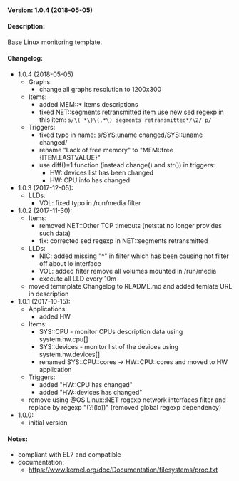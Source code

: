 #### Version: 1.0.4 (2018-05-05)

#### Description:
Base Linux monitoring template.

#### Changelog:
- 1.0.4 (2018-05-05)
  - Graphs:
    - change all graphs resolution to 1200x300
  - Items:
    - added MEM::* items descriptions
    - fixed NET::segments retransmitted item
      use new sed regexp in this item: ```s/\( *\)\(.*\) segments retransmitted*/\2/ p/```
  - Triggers:
    - fixed typo in name: s/SYS:uname changed/SYS::uname changed/
    - rename "Lack of free memory" to "MEM::free {ITEM.LASTVALUE}"
    - use diff()=1 function (instead change() and str()) in triggers:
      - HW::devices list has been changed
      - HW::CPU info has changed
- 1.0.3 (2017-12-05):
  - LLDs:
    - VOL: fixed typo in /run/media filter
- 1.0.2 (2017-11-30):
  - Items:
    - removed NET::Other TCP timeouts (netstat no longer provides such data)
    - fix: corrected sed regexp in NET::segments retransmitted
  - LLDs:
    - NIC: added missing "^" in filter which has been causing not filter off about lo interface
    - VOL: added filter remove all volumes mounted in /run/media
    - execute all LLD every 10m
  - moved temmplate Changelog to README.md and added temlate URL in description
- 1.0.1 (2017-10-15):
  - Applications:
    - added HW
  - Items:
    - SYS::CPU - monitor CPUs description data using system.hw.cpu[]
    - SYS::devices - monitor list of the devices using system.hw.devices[]
    - renamed SYS::CPU::cores -> HW::CPU::cores and moved to HW application
  - Triggers:
    - added "HW::CPU has changed"
    - added "HW::devices has changed"
  - remove using @OS Linux::NET regexp network interfaces filter and replace by regexp "(?!(lo))" (removed global regexp dependency)
- 1.0.0:
  - initial version

#### Notes:
- compliant with EL7 and compatible
- documentation:
  - https://www.kernel.org/doc/Documentation/filesystems/proc.txt